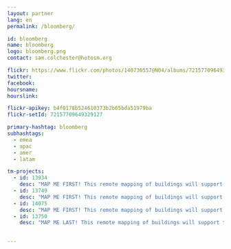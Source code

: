 ```yaml
---
layout: partner
lang: en
permalink: /bloomberg/

id: bloomberg
name: bloomberg
logo: bloomberg.png
contact: sam.colchester@hotosm.org

flickr: https://www.flickr.com/photos/140736557@N04/albums/72157709649329127
twitter: 
facebook: 
hoursname:
hourslink:

flickr-apikey: b4f0178b524610373b2b65bda51979ba
flickr-setId: 72157709649329127

primary-hashtag: bloomberg
subhashtags:
  - emea
  - apac
  - amer
  - latam

tm-projects:
  - id: 13934
    desc: "MAP ME FIRST! This remote mapping of buildings will support the identification and characterization of settlements, as well as the implementation of planned activities and largely the generation of data for humanitarian activities."
  - id: 13749
    desc: "MAP ME FIRST! This remote mapping of buildings will support the identification and characterization of settlements, as well as the implementation of planned activities and largely the generation of data for humanitarian activities."
  - id: 14075
    desc: "MAP ME FIRST! This remote mapping of buildings will support the identification and characterization of settlements, as well as the implementation of planned activities and largely the generation of data for humanitarian activities."
  - id: 13750
    desc: "MAP ME LAST! This remote mapping of buildings will support the identification and characterization of settlements, as well as the implementation of planned activities and largely the generation of data for humanitarian activities."

 
---
```


